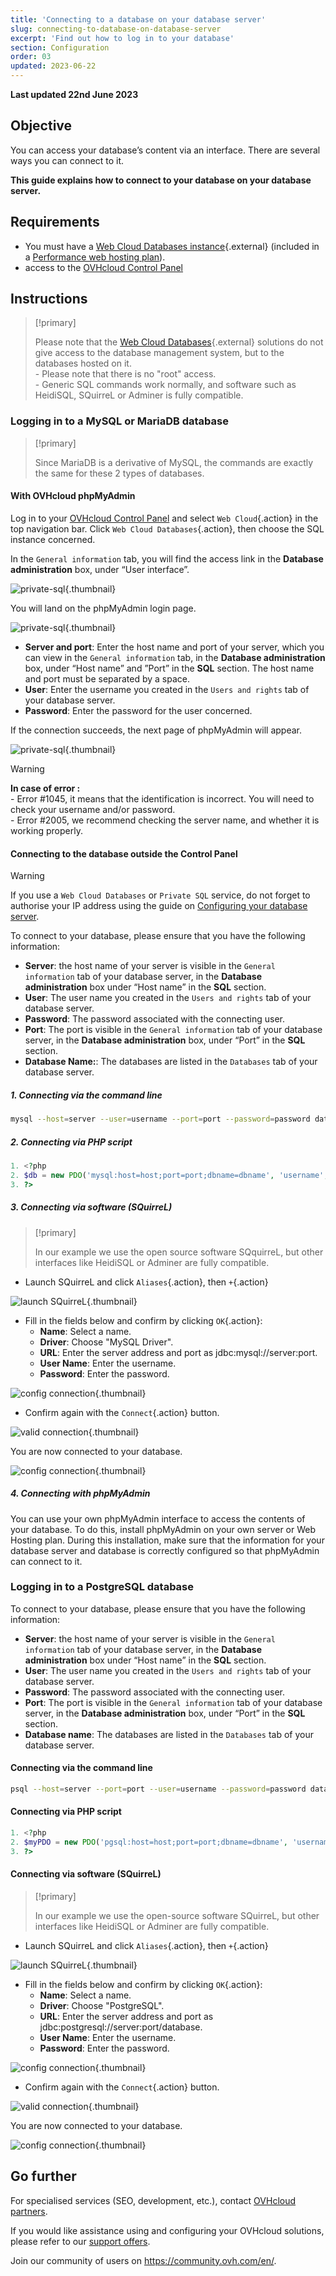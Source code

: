 ```yaml
---
title: 'Connecting to a database on your database server'
slug: connecting-to-database-on-database-server
excerpt: 'Find out how to log in to your database'
section: Configuration
order: 03
updated: 2023-06-22
---
```


**Last updated 22nd June 2023**

## Objective

You can access your database’s content via an interface. There are several ways you can connect to it.

**This guide explains how to connect to your database on your database server.**

## Requirements

- You must have a [Web Cloud Databases instance](https://www.ovh.ie/cloud-databases/){.external} (included in a [Performance web hosting plan](https://www.ovhcloud.com/en-ca/web-hosting/)).
- access to the [OVHcloud Control Panel](https://ca.ovh.com/auth/?action=gotomanager&from=https://www.ovh.com/ca/en/&ovhSubsidiary=ca)

## Instructions

> [!primary]
>
> Please note that the [Web Cloud Databases](https://www.ovh.ie/cloud-databases/){.external} solutions do not give access to the database management system, but to the databases hosted on it.
> <br> - Please note that there is no "root" access.
> <br> - Generic SQL commands work normally, and software such as HeidiSQL, SQuirreL or Adminer is fully compatible.
> 

### Logging in to a MySQL or MariaDB database 

> [!primary]
>
> Since MariaDB is a derivative of MySQL, the commands are exactly the same for these 2 types of databases.
> 

####  With OVHcloud phpMyAdmin

Log in to your [OVHcloud Control Panel](https://ca.ovh.com/auth/?action=gotomanager&from=https://www.ovh.com/ca/en/&ovhSubsidiary=ca) and select `Web Cloud`{.action} in the top navigation bar. Click `Web Cloud Databases`{.action}, then choose the SQL instance concerned.

In the `General information` tab, you will find the access link in the **Database administration** box, under “User interface”.

![private-sql](images/private-sql-phpma01.png){.thumbnail}

You will land on the phpMyAdmin login page.

![private-sql](images/private-sql-phpma02.png){.thumbnail}

- **Server and port**: Enter the host name and port of your server, which you can view in the `General information` tab, in the **Database administration** box, under “Host name” and ”Port” in the **SQL** section. The host name and port must be separated by a space.
- **User**: Enter the username you created in the `Users and rights` tab of your database server.
- **Password**: Enter the password for the user concerned.

If the connection succeeds, the next page of phpMyAdmin will appear.

![private-sql](images/private-sql-phpma03.png){.thumbnail}

> [!warning]
>
> **In case of error :**
> <br> - Error #1045, it means that the identification is incorrect. You will need to check your username and/or password.
> <br> - Error #2005, we recommend checking the server name, and whether it is working properly.
>

#### Connecting to the database outside the Control Panel

> [!warning]
>
> If you use a `Web Cloud Databases` or `Private SQL` service, do not forget to authorise your IP address using the guide on [Configuring your database server](https://docs.ovh.com/ca/en/clouddb/configure-optimise-database-server/).
>

To connect to your database, please ensure that you have the following information:

- **Server**: the host name of your server is visible in the `General information` tab of your database server, in the **Database administration** box under “Host name” in the **SQL** section.
- **User**: The user name you created in the `Users and rights` tab of your database server.
- **Password**: The password associated with the connecting user.
- **Port**: The port is visible in the `General information` tab of your database server, in the **Database administration** box, under “Port” in the **SQL** section.
- **Database Name:**: The databases are listed in the `Databases` tab of your database server.

##### 1\. Connecting via the command line

```bash
mysql --host=server --user=username --port=port --password=password database_name
```

##### 2\. Connecting via PHP script

```php
1. <?php
2. $db = new PDO('mysql:host=host;port=port;dbname=dbname', 'username', 'password');
3. ?>
```

##### 3\. Connecting via software (SQuirreL)

> [!primary]
>
> In our example we use the open source software SQquirreL, but other interfaces like HeidiSQL or Adminer are fully compatible. 

- Launch SQuirreL and click `Aliases`{.action}, then `+`{.action}

![launch SQuirreL](images/1.png){.thumbnail}

- Fill in the fields below and confirm by clicking `OK`{.action}:
    - **Name**: Select a name.
    - **Driver**: Choose "MySQL Driver".
    - **URL**: Enter the server address and port as jdbc:mysql://server:port.
    - **User Name**: Enter the username.
    - **Password**: Enter the password.

![config connection](images/2.png){.thumbnail}

- Confirm again with the `Connect`{.action} button.

![valid connection](images/3.png){.thumbnail}

You are now connected to your database.

![config connection](images/4.PNG){.thumbnail}


##### 4\. Connecting with phpMyAdmin

You can use your own phpMyAdmin interface to access the contents of your database. To do this, install phpMyAdmin on your own server or Web Hosting plan. During this installation, make sure that the information for your database server and database is correctly configured so that phpMyAdmin can connect to it.

### Logging in to a PostgreSQL database 

To connect to your database, please ensure that you have the following information:

- **Server**: the host name of your server is visible in the `General information` tab of your database server, in the **Database administration** box under “Host name” in the **SQL** section.
- **User**: The user name you created in the `Users and rights` tab of your database server.
- **Password**: The password associated with the connecting user.
- **Port**: The port is visible in the `General information` tab of your database server, in the **Database administration** box, under “Port” in the **SQL** section.
- **Database name**: The databases are listed in the `Databases` tab of your database server.

#### Connecting via the command line

```bash
psql --host=server --port=port --user=username --password=password database_name
```

#### Connecting via PHP script

```php
1. <?php
2. $myPDO = new PDO('pgsql:host=host;port=port;dbname=dbname', 'username', 'password');
3. ?>
```

#### Connecting via software (SQuirreL)

> [!primary]
>
> In our example we use the open-source software SQuirreL, but other interfaces like HeidiSQL or Adminer are fully compatible.

- Launch SQuirreL and click `Aliases`{.action}, then `+`{.action}

![launch SQuirreL](images/1.png){.thumbnail}

- Fill in the fields below and confirm by clicking `OK`{.action}:
    - **Name**: Select a name.
    - **Driver**: Choose "PostgreSQL".
    - **URL**: Enter the server address and port as jdbc:postgresql://server:port/database.
    - **User Name**: Enter the username.
    - **Password**: Enter the password.

![config connection](images/2.png){.thumbnail}

- Confirm again with the `Connect`{.action} button.

![valid connection](images/3.png){.thumbnail}

You are now connected to your database.

![config connection](images/4.PNG){.thumbnail}

## Go further

For specialised services (SEO, development, etc.), contact [OVHcloud partners](https://partner.ovhcloud.com/en-gb/).

If you would like assistance using and configuring your OVHcloud solutions, please refer to our [support offers](https://www.ovhcloud.com/en-ca/support-levels/).

Join our community of users on <https://community.ovh.com/en/>. 
